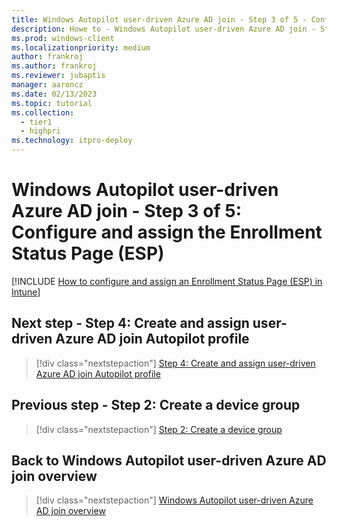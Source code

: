 ```yaml
---
title: Windows Autopilot user-driven Azure AD join - Step 3 of 5 - Configure and assign the Enrollment Status Page (ESP)
description: Howe to - Windows Autopilot user-driven Azure AD join - Step 3 of 5 - Configure and assign the Enrollment Status Page (ESP).
ms.prod: windows-client
ms.localizationpriority: medium
author: frankroj
ms.author: frankroj
ms.reviewer: jubaptis
manager: aaroncz
ms.date: 02/13/2023
ms.topic: tutorial
ms.collection: 
  - tier1
  - highpri
ms.technology: itpro-deploy
---
```


# Windows Autopilot user-driven Azure AD join - Step 3 of 5: Configure and assign the Enrollment Status Page (ESP)

[!INCLUDE [How to configure and assign an Enrollment Status Page (ESP) in Intune](includes/configure-and-assign-esp.md)]

## Next step - Step 4: Create and assign user-driven Azure AD join Autopilot profile

> [!div class="nextstepaction"]
> [Step 4: Create and assign user-driven Azure AD join Autopilot profile](autopilot-user-driven-aadj-4-create-and-assign-autopilot-profile.md)

## Previous step - Step 2: Create a device group

> [!div class="nextstepaction"]
> [Step 2: Create a device group](autopilot-user-driven-aadj-2-create-device-group.md)

## Back to Windows Autopilot user-driven Azure AD join overview

> [!div class="nextstepaction"]
> [Windows Autopilot user-driven Azure AD join overview](autopilot-user-driven-aadj-workflow.md)
